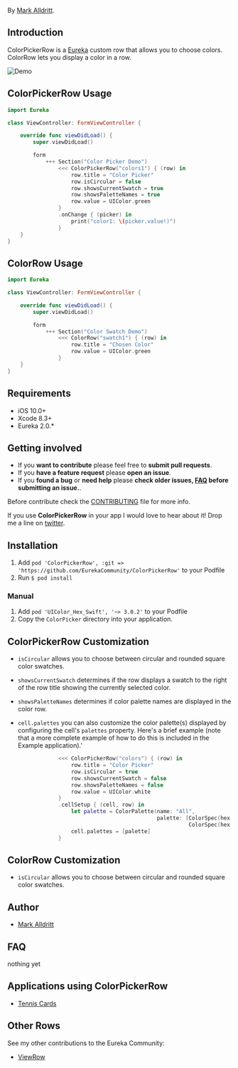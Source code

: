 By [Mark Alldritt](http://markalldritt.com).

## Introduction

ColorPickerRow is a [Eureka](https://github.com/xmartlabs/Eureka) custom row that allows you to choose colors.  ColorRow lets you display a color in a row.

![Demo](Screenshots/ColorPicker.gif)

## ColorPickerRow Usage

```swift
import Eureka

class ViewController: FormViewController {

    override func viewDidLoad() {
        super.viewDidLoad()

        form
            +++ Section("Color Picker Demo")
                <<< ColorPickerRow("colors1") { (row) in
                    row.title = "Color Picker"
                    row.isCircular = false
                    row.showsCurrentSwatch = true
                    row.showsPaletteNames = true
                    row.value = UIColor.green
                }
                .onChange { (picker) in
                    print("color1: \(picker.value!)")
                }
    }
}
```

## ColorRow Usage

```swift
import Eureka

class ViewController: FormViewController {

    override func viewDidLoad() {
        super.viewDidLoad()

        form
            +++ Section("Color Swatch Demo")
                <<< ColorRow("swatch1") { (row) in
                    row.title = "Chosen Color"
                    row.value = UIColor.green
                }
    }
}
```

## Requirements

* iOS 10.0+
* Xcode 8.3+
* Eureka 2.0.*

## Getting involved

* If you **want to contribute** please feel free to **submit pull requests**.
* If you **have a feature request** please **open an issue**.
* If you **found a bug** or **need help** please **check older issues, [FAQ](#faq) before submitting an issue.**.

Before contribute check the [CONTRIBUTING](https://github.com/EurekaCommunity/ImageRow/blob/master/CONTRIBUTING.md) file for more info.

If you use **ColorPickerRow** in your app I would love to hear about it! Drop me a line on [twitter](https://twitter.com/alldritt).

## Installation

1. Add `pod 'ColorPickerRow', :git => 'https://github.com/EurekaCommunity/ColorPickerRow'` to your Podfile
2. Run `$ pod install`

### Manual

1. Add `pod 'UIColor_Hex_Swift', '~> 3.0.2'` to your Podfile
2. Copy the `ColorPicker` directory into your application.

## ColorPickerRow Customization

- `isCircular` allows you to choose between circular and rounded square color swatches.

- `showsCurrentSwatch` determines if the row displays a swatch to the right of the row title showing the currently selected color.

- `showsPaletteNames` determines if color palette names are displayed in the color row.

- `cell.palettes` you can also customize the color palette(s) displayed by configuring the cell's `palettes` property.  Here's a brief example (note that a more complete example of how to do this is included in the Example application).'

```swift
                <<< ColorPickerRow("colors") { (row) in
                    row.title = "Color Picker"
                    row.isCircular = true
                    row.showsCurrentSwatch = false
                    row.showsPaletteNames = false
                    row.value = UIColor.white
                }
                .cellSetup { (cell, row) in
                    let palette = ColorPalette(name: "All",
                                               palette: [ColorSpec(hex: "#ffffff", name: "White"),
                                                         ColorSpec(hex: "#000000", name: "Black")])
                    cell.palettes = [palette]
                }
```

## ColorRow Customization

- `isCircular` allows you to choose between circular and rounded square color swatches.


## Author

- [Mark Alldritt](http://markalldritt.com)

## FAQ

nothing yet

## Applications using ColorPickerRow

- [Tennis Cards](https://itunes.apple.com/us/app/tennis-cards/id1212377801?mt=8)

## Other Rows

See my other contributions to the Eureka Community:

- [ViewRow](https://github.com/EurekaCommunity/ViewRow)